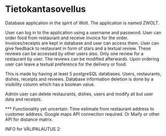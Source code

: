 # Tietokantasovellus
Database application in the spirit of Wolt. The application is named ZWOLT.

User can log in to the application using a username and password.
User can order food from restaurant and receive invoice for the order.
Invoices/receipts are kept in database and user can access them. 
User can give feedback to restaurant in form of stars and a textual review.
These reviews can be accessed by other users also. 
Only one review for a restaurant by user. The reviews can be modified afterwards.
Upon ordering user can leave a textual preference for the delivery or food. 

This is made by having at least 5 postgreSQL databases. Users, restaurants, dishes, receipts and reviews. 
Database information deletion is done by a visibility column which has a boolean value. 


Admin user can delete restaurants, dishes, users and modify all but user data and receipts. 


*** Functionality yet uncertain: Time estimate from restaurant address to customer address. Google maps API connection required. Or Maify or other API for distance matrix.

INFO for VÄLIPALAUTUS 2:


